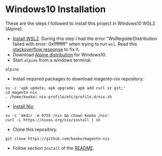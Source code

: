 # Windows10 Installation
These are the steps I followed to install this project in Windows10 WSL2 (Alpine).

- [Install WSL2](https://docs.microsoft.com/en-us/windows/wsl/install).
During this step I had the error  "WslRegisterDistribution failed with error: 0xffffffff" when trying to run `wsl`. Read this [stackoverflow response](https://stackoverflow.com/questions/64191759/wslregisterdistribution-failed-with-error-0xffffffff) to fix it.
- Download [Alpine distribution](https://www.microsoft.com/en-us/p/alpine-wsl/9p804crf0395) for Windows10.
- Start `alpine` from a windows terminal.
```
alpine
```
- Install required packages to download magento-nix repository.
```
su -c 'apk update; apk upgrade; apk add curl xz git;'
cd magento-nix
. /home/keoko/.nix-profile/etc/profile.d/nix.sh
```
- [Install Nix](https://nixos.org/guides/install-nix.html).
```
su -c 'mkdir -m 0755 /nix && chown keoko /nix'
curl -L https://nixos.org/nix/install | sh
```
- Clone this repository.
```
git clone https://github.com/keoko/magento-nix
```
- Follow section `Install` of the [README](../README.md).

